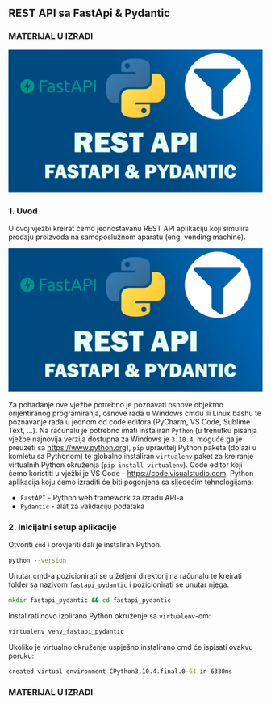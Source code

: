 ## REST API sa FastApi & Pydantic
### MATERIJAL U IZRADI
![](/img/fastapi_pydantic.png)

### 1. Uvod

U ovoj vježbi kreirat ćemo jednostavanu REST API aplikaciju koji simulira prodaju
proizvoda na samoposlužnom aparatu (eng. vending machine).

![](/img/fastapi_pydantic.png)

Za pohađanje ove vježbe potrebno je poznavati osnove objektno orijentiranog
programiranja, osnove rada u Windows cmdu ili Linux bashu te poznavanje rada u
jednom od code editora (PyCharm, VS Code, Sublime Text, ...). Na računalu je
potrebno imati instaliran `Python` (u trenutku pisanja vježbe najnovija verzija
dostupna za Windows je `3.10.4`, moguće ga je preuzeti sa <https://www.python.org>),
`pip` upravitelj Python paketa (dolazi u komletu sa Pythonom) te globalno
instaliran `virtualenv` paket za kreiranje virtualnih Python okruženja
(`pip install virtualenv`).
Code editor koji ćemo koristiti u vježbi je VS Code - <https://code.visualstudio.com>.
Python aplikacija koju ćemo izraditi će biti pogonjena sa sljedećim tehnologijama:
- `FastAPI` - Python web framework za izradu API-a
- `Pydantic` - alat za validaciju podataka

### 2. Inicijalni setup aplikacije
Otvoriti `cmd` i provjeriti dali je instaliran Python.
```cmd
python --version
```
Unutar cmd-a pozicionirati se u željeni direktorij na računalu te kreirati folder
sa nazivom `fastapi_pydantic` i pozicionirati se unutar njega.
```cmd
mkdir fastapi_pydantic && cd fastapi_pydantic
```
Instalirati novo izolirano Python okruženje sa `virtualenv`-om:
```cmd
virtualenv venv_fastapi_pydantic
```
Ukoliko je virtualno okruženje uspješno instalirano cmd će ispisati ovakvu poruku:
```cmd
created virtual environment CPython3.10.4.final.0-64 in 6330ms
```

### MATERIJAL U IZRADI
